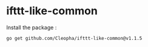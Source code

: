 # ifttt-like-common

Install the package :

```bash
go get github.com/Cleopha/ifttt-like-common@v1.1.5
```
